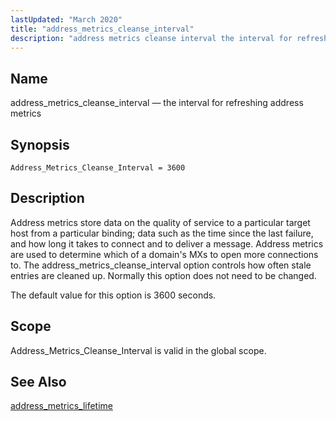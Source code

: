 ```yaml
---
lastUpdated: "March 2020"
title: "address_metrics_cleanse_interval"
description: "address metrics cleanse interval the interval for refreshing address metrics Address Metrics Cleanse Interval 3600 Address metrics store data on the quality of service to a particular target host from a particular binding data such as the time since the last failure and how long it takes to connect and..."
---
```


<a name="conf.ref.address_metrics_cleanse_interval"></a> 
## Name

address_metrics_cleanse_interval — the interval for refreshing address metrics

## Synopsis

`Address_Metrics_Cleanse_Interval = 3600`

<a name="idp7406272"></a> 
## Description

Address metrics store data on the quality of service to a particular target host from a particular binding; data such as the time since the last failure, and how long it takes to connect and to deliver a message. Address metrics are used to determine which of a domain's MXs to open more connections to. The address_metrics_cleanse_interval option controls how often stale entries are cleaned up. Normally this option does not need to be changed.

The default value for this option is 3600 seconds.

<a name="idp7408816"></a> 
## Scope

Address_Metrics_Cleanse_Interval is valid in the global scope.

<a name="idp7410480"></a> 
## See Also

[address_metrics_lifetime](/momentum/3/3-reference/3-reference-conf-ref-address-metrics-lifetime)